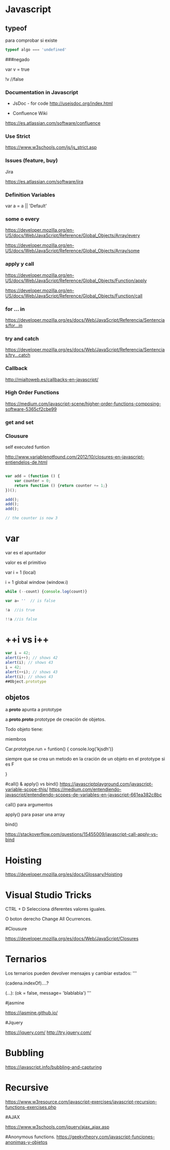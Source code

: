 # Javascript

## typeof 

para comprobar si existe
``` javascript
typeof algo === 'undefined'
```

###negado

var v = true

!v   //false

### Documentation in Javascript

* JsDoc - for code
http://usejsdoc.org/index.html

* Confluence Wiki

https://es.atlassian.com/software/confluence

### Use Strict

https://www.w3schools.com/js/js_strict.asp

### Issues (feature, buy)
Jira

https://es.atlassian.com/software/jira

### Definition Variables

var a = a || 'Default'

### some o every 

https://developer.mozilla.org/en-US/docs/Web/JavaScript/Reference/Global_Objects/Array/every

https://developer.mozilla.org/en-US/docs/Web/JavaScript/Reference/Global_Objects/Array/some

### apply y call

https://developer.mozilla.org/en-US/docs/Web/JavaScript/Reference/Global_Objects/Function/apply

https://developer.mozilla.org/en-US/docs/Web/JavaScript/Reference/Global_Objects/Function/call

### for ... in

https://developer.mozilla.org/es/docs/Web/JavaScript/Referencia/Sentencias/for...in

### try and catch

https://developer.mozilla.org/es/docs/Web/JavaScript/Referencia/Sentencias/try...catch

### Callback
http://mialtoweb.es/callbacks-en-javascript/

### High Order Functions

https://medium.com/javascript-scene/higher-order-functions-composing-software-5365cf2cbe99



### get and set


### Clousure
self executed funtion

http://www.variablenotfound.com/2012/10/closures-en-javascript-entiendelos-de.html


```javascript

var add = (function () {
    var counter = 0;
    return function () {return counter += 1;}
})();

add();
add();
add();

// the counter is now 3

```
# var

var es el apuntador

valor es el primitivo

var i = 1 (local)

i = 1 global window    (window.i)




``` javascript
while (--count) {console.log(count)}
```


``` javascript
var a= ''  // is false

!a  //is true

!!a //is false
```
# ++i vs i++

``` javascript
var i = 42;
alert(i++); // shows 42
alert(i); // shows 43
i = 42;
alert(++i); // shows 43
alert(i); // shows 43
##Object.prototype
```

## objetos

a.__proto__
apunta a prototype


a.__proto__.__proto__ prototype de creación de objetos.


Todo objeto tiene:

miembros

Car.prototype.run = funtion() { console.log('kjsdh')}


siempre que se crea un metodo en la cración de un objeto en el prototype si es F


}

#call() & apply() vs bind()
https://javascriptplayground.com/javascript-variable-scope-this/
https://medium.com/entendiendo-javascript/entendiendo-scopes-de-variables-en-javascript-661ea382c8bc

call() para argumentos 

apply() para pasar una array

bind()

https://stackoverflow.com/questions/15455009/javascript-call-apply-vs-bind

# Hoisting 

https://developer.mozilla.org/es/docs/Glossary/Hoisting

# Visual Studio Tricks
CTRL + D Selecciona diferentes valores iguales.

O boton derecho Change All Ocurrences.

#Clousure

https://developer.mozilla.org/es/docs/Web/JavaScript/Closures

# Ternarios


Los ternarios pueden devolver mensajes y cambiar estados:
'''

(cadena.indexOf)....?

(...): (ok = false, message= 'blablabla')
'''


#jasmine

https://jasmine.github.io/

#Jquery

https://jquery.com/
http://try.jquery.com/

# Bubbling
https://javascript.info/bubbling-and-capturing



# Recursive
https://www.w3resource.com/javascript-exercises/javascript-recursion-functions-exercises.php


#AJAX

https://www.w3schools.com/jquery/ajax_ajax.asp

#Anonymous functions.
https://geekytheory.com/javascript-funciones-anonimas-y-objetos

